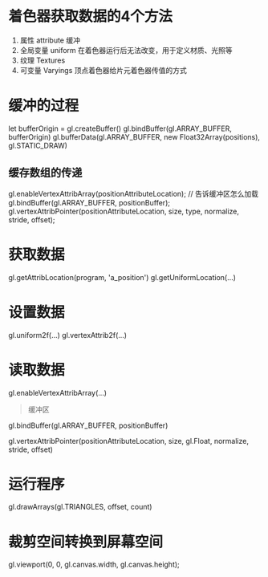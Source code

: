 # 着色器获取数据的4个方法

1. 属性 attribute 缓冲
2. 全局变量  uniform 在着色器运行后无法改变，用于定义材质、光照等
3. 纹理 Textures
4. 可变量 Varyings  顶点着色器给片元着色器传值的方式

# 缓冲的过程

let bufferOrigin = gl.createBuffer()
gl.bindBuffer(gl.ARRAY_BUFFER, bufferOrigin)
gl.bufferData(gl.ARRAY_BUFFER, new Float32Array(positions), gl.STATIC_DRAW)

## 缓存数组的传递

gl.enableVertexAttribArray(positionAttributeLocation);  // 告诉缓冲区怎么加载
gl.bindBuffer(gl.ARRAY_BUFFER, positionBuffer);
gl.vertexAttribPointer(positionAttributeLocation, size, type, normalize, stride, offset);

# 获取数据

gl.getAttribLocation(program, 'a_position')
gl.getUniformLocation(...)

# 设置数据

gl.uniform2f(...)
gl.vertexAttrib2f(...)

# 读取数据

gl.enableVertexAttribArray(...)

> 缓冲区

gl.bindBuffer(gl.ARRAY_BUFFER, positionBuffer)

gl.vertexAttribPointer(positionAttributeLocation, size, gl.Float, normalize, stride, offset)  

# 运行程序

gl.drawArrays(gl.TRIANGLES, offset, count)

# 裁剪空间转换到屏幕空间

gl.viewport(0, 0, gl.canvas.width, gl.canvas.height);



